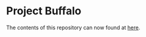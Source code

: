 # Project Buffalo

The contents of this repository can now found at [here](https://github.com/ownlocal/typelaunch-alpha).
